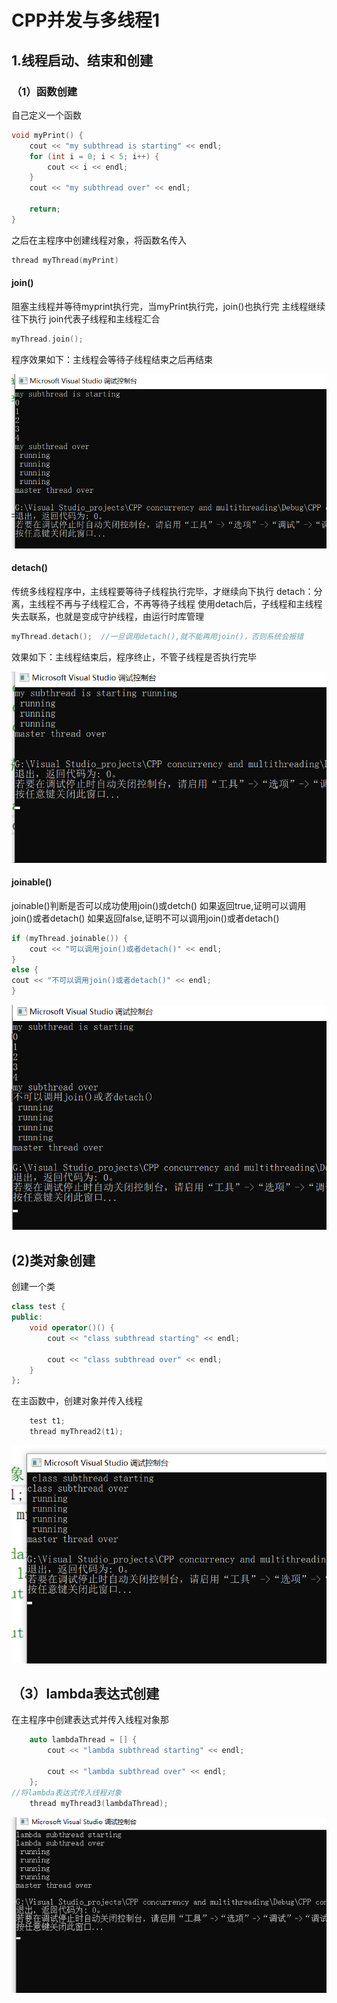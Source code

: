 # CPP并发与多线程1

## 1.线程启动、结束和创建

### （1）函数创建

自己定义一个函数

```cpp
void myPrint() {
	cout << "my subthread is starting" << endl;
	for (int i = 0; i < 5; i++) {
		cout << i << endl;
	}
	cout << "my subthread over" << endl;

	return;
}
```

之后在主程序中创建线程对象，将函数名传入

```c++
thread myThread(myPrint)
```

#### join()

阻塞主线程并等待myprint执行完，当myPrint执行完，join()也执行完
主线程继续往下执行
join代表子线程和主线程汇合

```c++
myThread.join();
```

程序效果如下：主线程会等待子线程结束之后再结束

![image-20210817165801270](https://raw.githubusercontent.com/xjs-xrhm/Images/main/202108171658355.png)

#### detach()

传统多线程程序中，主线程要等待子线程执行完毕，才继续向下执行
detach：分离，主线程不再与子线程汇合，不再等待子线程
使用detach后，子线程和主线程失去联系，也就是变成守护线程，由运行时库管理

```c++
myThread.detach();	//一旦调用detach(),就不能再用join()，否则系统会报错
```

效果如下：主线程结束后，程序终止，不管子线程是否执行完毕

![image-20210817170038025](https://raw.githubusercontent.com/xjs-xrhm/Images/main/202108171700071.png)

#### joinable()

joinable()判断是否可以成功使用join()或detch()
如果返回true,证明可以调用join()或者detach()
如果返回false,证明不可以调用join()或者detach()

```c++
if (myThread.joinable()) {
	cout << "可以调用join()或者detach()" << endl;
}
else {
cout << "不可以调用join()或者detach()" << endl;
}
```

![image-20210817170129824](https://raw.githubusercontent.com/xjs-xrhm/Images/main/202108171701862.png)

## (2)类对象创建

创建一个类

```c++
class test {
public:
	void operator()() {
		cout << "class subthread starting" << endl;

		cout << "class subthread over" << endl;
	}
};
```

在主函数中，创建对象并传入线程

```c++
	test t1;
	thread myThread2(t1);
```

![image-20210817170440663](https://raw.githubusercontent.com/xjs-xrhm/Images/main/202108171704697.png)

## （3）lambda表达式创建

在主程序中创建表达式并传入线程对象那

```c++
	auto lambdaThread = [] {
		cout << "lambda subthread starting" << endl;

		cout << "lambda subthread over" << endl;
	};
//将lambda表达式传入线程对象
	thread myThread3(lambdaThread);
```

![image-20210817170540656](https://raw.githubusercontent.com/xjs-xrhm/Images/main/202108171705688.png)

